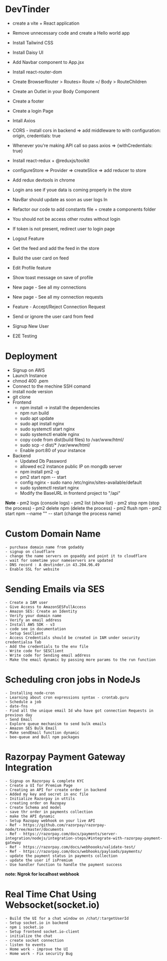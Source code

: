 # DevTinder

- create a vite + React application
- Remove unnecessary code and create a Hello world app
- Install Tailwind CSS
- Install Daisy UI
- Add Navbar component to App.jsx
- Install react-router-dom
- Create BrowserRouter > Routes> Route =/ Body > RouteChildren
- Create an Outlet in your Body Component
- Create a footer 

- Create a login Page
- Intall Axios
- CORS - install cors in backend => add middleware to with configuration: origin, credentials: true 
- Whenever you're making API call so pass axios => {withCredentials: true}
- Install react-redux + @reduxjs/toolkit 
- configureStore => Provider => createSlice => add reducer to store
- Add redux devtools in chrome
- Login ans see if youe data is coming properly in the store
- NavBar should update as soon as user logs In 
- Refactor our code to add constants file + create a components folder

- You should not be access other routes without login
- If token is not present, redirect user to login page
- Logout Feature
- Get the feed and add the feed in the store
- Build the user card on feed
- Edit Profile feature
- Show toast message on save of profile

- New page - See all my connections
- New page - See all my connection requests
- Feature - Accept/Reject Connection Request

- Send or ignore the user card from feed
- Signup New User
- E2E Testing

# Deployment 

- Signup on AWS
- Launch Instance
- chmod 400 <secret>.pem
- Connect to the mechine SSH comand
- install node version
- git clone
- Frontend 
    - npm install -> install the dependencies
    - npm run build
    - sudo apt update
    - sudo apt install nginx
    - sudo systemctl start nginx
    - sudo systemctl enable nginx
    - copy code from dist(build files) to /var/www/html/
    - sudo scp -r dist/* /var/www/html/
    - Enable port:80  of your instance
- Backend
    - Updated Db Password
    - allowed ec2 instance public IP on mongdb server
    - npm install pm2 -g
    - pm2 start npm -- start
    - config nginx - sudo nano /etc/nginx/sites-available/default
    - sudo systemctl restart nginx
    - Modify the BaseURL in frontend project to "/api"


**Note**
    - pm2 logs (console logs)
    - pm2 list (show list)
    - pm2 stop npm (stop the process)
    - pm2 delete npm (delete the process)
    - pm2 flush npm
    - pm2 start npm --name "<name of the process>" -- start (change the process name)


# Custom Domain Name 

    - purchase domain name from godaddy
    - signup on cloudflare
    - change the name servers on gopaddy and point it to cloudflare
    - wait for sometime your nameservers are updated
    - DNS record : A devtinder.in 43.204.96.49
    - Enable SSL for website

# Sending Emails via SES

    - Create a IAM user
    - Give Access to AmazonSESFullAccess
    - Amazon SES: Create an Identity
    - Verify your domain name
    - Verify an email address
    - Install AWS SDK - v3
    - code see in documentation
    - Setup SesClient
    - Access Credentials should be created in IAM under security credentialsa Tab 
    - Add the credentials to the env file
    - Write code for SESClient
    - Write code for Sending email address
    - Make the email dynamic by passing more params to the run function

# Scheduling cron jobs in NodeJs

    - Installing node-cron
    - Learning about cron expressions syntax - crontab.guru
    - Schedule a job
    - date-fns
    - Find all the unique email Id who have got connection Requests in previous day
    - Send Email
    - Explore queue mechanism to send bulk emails
    - Amazon SES Bulk Email
    - Make sendEmail function dynamic
    - bee-queue and Bull npm packages

# Razorpay Payment Gateway Integration

    - Signup on Razorpay & complete KYC
    - Create a UI for Premium Page
    - Creating an API for create order in backend
    - Added my key and secret in enc file
    - Initialize Razorpay in uttils
    - creating order on Razopay
    - Create Schema and model 
    - save thr order in payments collection
    - make the API dynamic
    - Setup Razopay webhook on your live API
    - Ref - https://github.com/razorpay/razorpay-node/tree/master/documents
    - Ref - https://razorpay.com/docs/payments/server-integration/nodejs/integration-steps/#integrate-with-razorpay-payment-gateway
    - Ref - https://razorpay.com/docs/webhoooks/validate-test/
    - Ref - https://razorpay.com/docs/webhooks/payloads/payments/
    - update the payment status in payments collection 
    - update the user if isPremium 
    - Use handler function to handle the payment success

  **note: Ngrok for localhost webhook**

# Real Time Chat Using Websocket(socket.io)

    - Build the UI for a chat window on /chat/:targetUserId
    - Setup socket.io in backend
    - npm i socket.io
    - Setup frontend socket.io-client
    - initialize the chat 
    - create socket connection 
    - listen to events 
    - Home work - improve the UI 
    - Home work - Fix security Bug
    
